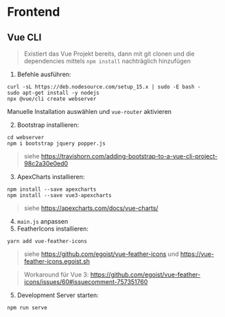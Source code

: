 # Frontend
## Vue CLI
>Existiert das Vue Projekt bereits, dann mit git clonen und die dependencies mittels `npm install` nachträglich hinzufügen
1. Befehle ausführen:
```
curl -sL https://deb.nodesource.com/setup_15.x | sudo -E bash -
sudo apt-get install -y nodejs
npx @vue/cli create webserver
```
Manuelle Installation auswählen und `vue-router` aktivieren

2. Bootstrap installieren:
```
cd webserver
npm i bootstrap jquery popper.js
```
>siehe https://travishorn.com/adding-bootstrap-to-a-vue-cli-project-98c2a30e0ed0
3. ApexCharts installieren:
```
npm install --save apexcharts
npm install --save vue3-apexcharts
```
>siehe https://apexcharts.com/docs/vue-charts/
4. `main.js` anpassen
5. FeatherIcons installieren:
```
yarn add vue-feather-icons
```
>siehe https://github.com/egoist/vue-feather-icons und https://vue-feather-icons.egoist.sh

>Workaround für Vue 3: https://github.com/egoist/vue-feather-icons/issues/60#issuecomment-757351760
5. Development Server starten:
```
npm run serve
```

